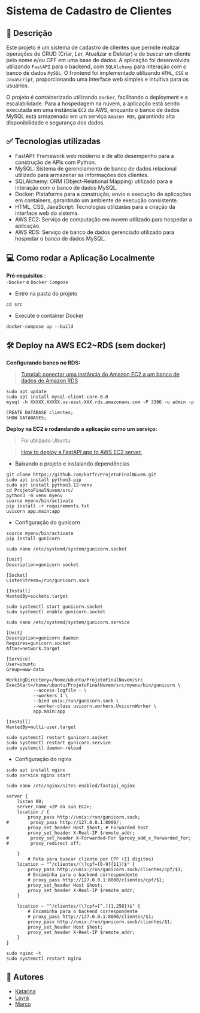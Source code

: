 # Sistema de Cadastro de Clientes
## 📜 Descrição
Este projeto é um sistema de cadastro de clientes que permite realizar operações de CRUD (Criar, Ler, Atualizar e Deletar) e de buscar um cliente pelo nome e/ou CPF em uma base de dados. A aplicação foi desenvolvida utilizando `FastAPI` para o backend, com `SQLAlchemy` para interação com o banco de dados `MySQL`. O frontend foi implementado utilizando `HTML`, `CSS` e `JavaScript`, proporcionando uma interface web simples e intuitiva para os usuários.

O projeto é containerizado utilizando `Docker`, facilitando o deployment e a escalabilidade. Para a hospedagem na nuvem, a aplicação está sendo executada em uma instância `EC2` da AWS, enquanto o banco de dados MySQL está armazenado em um serviço `Amazon RDS`, garantindo alta disponibilidade e segurança dos dados.

## ✅ Tecnologias utilizadas
- FastAPI: Framework web moderno e de alto desempenho para a construção de APIs com Python.
- MySQL: Sistema de gerenciamento de banco de dados relacional utilizado para armazenar as informações dos clientes.
- SQLAlchemy: ORM (Object-Relational Mapping) utilizado para a interação com o banco de dados MySQL.
- Docker: Plataforma para a construção, envio e execução de aplicações em containers, garantindo um ambiente de execução consistente.
- HTML, CSS, JavaScript: Tecnologias utilizadas para a criação da interface web do sistema.
- AWS EC2: Serviço de computação em nuvem utilizado para hospedar a aplicação.
- AWS RDS: Serviço de banco de dados gerenciado utilizado para hospedar o banco de dados MySQL.

<!-- ## 🧑‍💻 Como usar a Aplicação

**Para acesso a aplicação, copie o link abaixo e cole no navegador:**
```
http://3.19.239.23/
```
-->

## 💻 Como rodar a Aplicação Localmente
**Pré-requisitos** :  
-`Docker` e `Docker Compose`

- Entre na pasta do projeto
``` shell
cd src
```
- Execute o container Docker
``` shell
docker-compose up --build
```

## 🛠️ Deploy na AWS EC2~RDS (sem docker)

**Configurando banco no RDS:**

> [Tutorial: conectar uma instância do Amazon EC2 a um banco de dados do Amazon RDS](https://docs.aws.amazon.com/pt_br/AWSEC2/latest/UserGuide/tutorial-connect-ec2-instance-to-rds-database.html)

```
sudo apt update
sudo apt install mysql-client-core-8.0
mysql -h XXXXX.XXXXX.us-east-XXX.rds.amazonaws.com -P 3306 -u admin -p
```
```
CREATE DATABASE clientes;
SHOW DATABASES;
```

**Deploy na EC2 e rodandando a aplicação como um serviço:**

> Foi utilizado Ubuntu

> [How to deploy a FastAPI app to AWS EC2 server.](https://dev.to/nick_langat/how-to-deploy-a-fastapi-app-to-aws-ec2-server-46d4)

- Baixando o projeto e instalando dependências
  
```
git clone https://github.com/katfr/ProjetoFinalNuvem.git
sudo apt install python3-pip
sudo apt install python3.12-venv
cd ProjetoFinalNuvem/src/
python3 -m venv myenv
source myenv/bin/activate
pip install -r requirements.txt
uvicorn app.main:app
```

- Configuração do gunicorn

```
source myenv/bin/activate
pip install gunicorn
```

```
sudo nano /etc/systemd/system/gunicorn.socket
```

```
[Unit]
Description=gunicorn socket

[Socket]
ListenStream=/run/gunicorn.sock

[Install]
WantedBy=sockets.target
```

```
sudo systemctl start gunicorn.socket
sudo systemctl enable gunicorn.socket
```

```
sudo nano /etc/systemd/system/gunicorn.service
```

```
[Unit]
Description=gunicorn daemon
Requires=gunicorn.socket
After=network.target

[Service]
User=ubuntu
Group=www-data

WorkingDirectory=/home/ubuntu/ProjetoFinalNuvem/src
ExecStart=/home/ubuntu/ProjetoFinalNuvem/src/myenv/bin/gunicorn \
          --access-logfile - \
          --workers 1 \
          --bind unix:/run/gunicorn.sock \
          --worker-class uvicorn.workers.UvicornWorker \
          app.main:app

[Install]
WantedBy=multi-user.target
```


```
sudo systemctl restart gunicorn.socket 
sudo systemctl restart gunicorn.service 
sudo systemctl daemon-reload

```

- Configuração do nginx

```
sudo apt install nginx
sudo service nginx start
```

```
sudo nano /etc/nginx/sites-enabled/fastapi_nginx 
```

```
server {
    listen 80;
    server_name <IP da sua EC2>;
    location / {
        proxy_pass http://unix:/run/gunicorn.sock;
#        proxy_pass http://127.0.0.1:8000/;
        proxy_set_header Host $host; # Forwarded host
        proxy_set_header X-Real-IP $remote_addr;
#        proxy_set_header X-Forwarded-For $proxy_add_x_forwarded_for;
#        proxy_redirect off;

    }
        # Rota para buscar cliente por CPF (11 dígitos)
    location ~ "^/clientes/(\?cpf=[0-9]{11})$" {
        proxy_pass http://unix:/run/gunicorn.sock/clientes/cpf/$1;
        # Encaminha para o backend correspondente
        # proxy_pass http://127.0.0.1:8000/clientes/cpf/$1;
        proxy_set_header Host $host;
        proxy_set_header X-Real-IP $remote_addr;
    }

    location ~ "^/clientes/(\?cpf=[^.]{1,250})$" {
        # Encaminha para o backend correspondente
        # proxy_pass http://127.0.0.1:8000/clientes/$1;
        proxy_pass http://unix:/run/gunicorn.sock/clientes/$1;
        proxy_set_header Host $host;
        proxy_set_header X-Real-IP $remote_addr;
    }
}
```

```
sudo nginx -t
sudo systemctl restart nginx
```

## 👤 Autores
- [Katarina](https://github.com/katfr) 
- [Layra](https://github.com/Layravbf) 
- [Marco](https://github.com/lieko0) 
